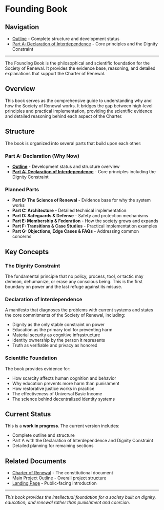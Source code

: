 # Founding Book

## Navigation

- [Outline](outline.md) - Complete structure and development status
- [Part A: Declaration of Interdependence](Part%20A.md) - Core principles and the Dignity Constraint

---

The Founding Book is the philosophical and scientific foundation for the Society of Renewal. It provides the evidence base, reasoning, and detailed explanations that support the Charter of Renewal.

## Overview

This book serves as the comprehensive guide to understanding why and how the Society of Renewal works. It bridges the gap between high-level principles and practical implementation, providing the scientific evidence and detailed reasoning behind each aspect of the Charter.

## Structure

The book is organized into several parts that build upon each other:

### Part A: Declaration (Why Now)

- **[Outline](outline.md)** - Development status and structure overview
- **[Part A: Declaration of Interdependence](Part%20A.md)** - Core principles including the Dignity Constraint

### Planned Parts

- **Part B: The Science of Renewal** - Evidence base for why the system works
- **Part C: Architecture** - Detailed technical implementation
- **Part D: Safeguards & Defense** - Safety and protection mechanisms
- **Part E: Membership & Federation** - How the society grows and expands
- **Part F: Transitions & Case Studies** - Practical implementation examples
- **Part G: Objections, Edge Cases & FAQs** - Addressing common concerns

## Key Concepts

### The Dignity Constraint

The fundamental principle that no policy, process, tool, or tactic may demean, dehumanize, or erase any conscious being. This is the first boundary on power and the last refuge against its misuse.

### Declaration of Interdependence

A manifesto that diagnoses the problems with current systems and states the core commitments of the Society of Renewal, including:

- Dignity as the only stable constraint on power
- Education as the primary tool for preventing harm
- Material security as cognitive infrastructure
- Identity ownership by the person it represents
- Truth as verifiable and privacy as honored

### Scientific Foundation

The book provides evidence for:

- How scarcity affects human cognition and behavior
- Why education prevents more harm than punishment
- How restorative justice works in practice
- The effectiveness of Universal Basic Income
- The science behind decentralized identity systems

## Current Status

This is a **work in progress**. The current version includes:

- Complete outline and structure
- Part A with the Declaration of Interdependence and Dignity Constraint
- Detailed planning for remaining sections

## Related Documents

- [Charter of Renewal](../charter/) - The constitutional document
- [Main Project Outline](../../outline.md) - Overall project structure
- [Landing Page](../../landing-page.md) - Public-facing introduction

---

_This book provides the intellectual foundation for a society built on dignity, education, and renewal rather than punishment and coercion._
